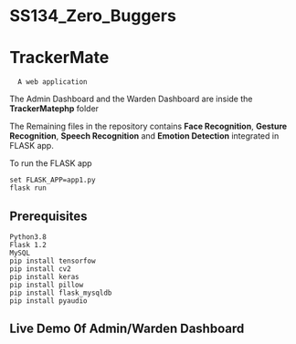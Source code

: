 # SS134_Zero_Buggers

# TrackerMate
      
      A web application 

The Admin Dashboard and the Warden Dashboard are inside the **TrackerMatephp** folder

The Remaining files in the repository contains **Face Recognition**, **Gesture Recognition**, **Speech Recognition** and **Emotion Detection** integrated in FLASK app.

To run the FLASK app
```
set FLASK_APP=app1.py
flask run
```

## Prerequisites
```
Python3.8
Flask 1.2
MySQL
pip install tensorfow
pip install cv2
pip install keras
pip install pillow
pip install flask_mysqldb
pip install pyaudio
```
## Live Demo 0f Admin/Warden Dashboard
